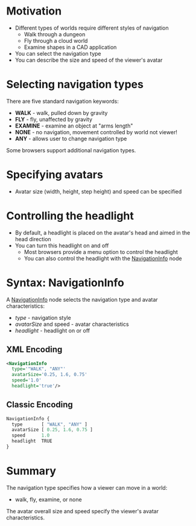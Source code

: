 Motivation
==========

- Different types of worlds require different styles of navigation 
  - Walk through a dungeon
  - Fly through a cloud world
  - Examine shapes in a CAD application
- You can select the navigation type
- You can describe the size and speed of the viewer's avatar

Selecting navigation types
==========================

There are five standard navigation keywords:

- **WALK** - walk, pulled down by gravity
- **FLY** - fly, unaffected by gravity
- **EXAMINE** - examine an object at "arms length"
- **NONE** - no navigation, movement controlled by world not viewer!
- **ANY** - allows user to change navigation type

Some browsers support additional navigation types.

Specifying avatars
==================

- Avatar size (width, height, step height) and speed can be specified

Controlling the headlight
=========================

- By default, a headlight is placed on the avatar's head and aimed in the head direction
- You can turn this headlight on and off 
  - Most browsers provide a menu option to control the headlight
  - You can also control the headlight with the [NavigationInfo](https://www.web3d.org/documents/specifications/19775-1/V3.3/Part01/components/navigation.html#NavigationInfo) node

Syntax: NavigationInfo
======================

A [NavigationInfo](https://www.web3d.org/documents/specifications/19775-1/V3.3/Part01/components/navigation.html#NavigationInfo) node selects the navigation type and avatar characteristics:

- *type* - navigation style
- *avatarSize* and speed - avatar characteristics
- *headlight* - headlight on or off

XML Encoding
------------

```xml
<NavigationInfo
  type='"WALK", "ANY"'
  avatarSize='0.25, 1.6, 0.75'
  speed='1.0'
  headlight='true'/>
```

Classic Encoding
----------------

```js
NavigationInfo {
  type       [ "WALK", "ANY" ]
  avatarSize [ 0.25, 1.6, 0.75 ]
  speed      1.0
  headlight  TRUE
}
```

Summary
=======

The navigation type specifies how a viewer can move in a world:

- walk, fly, examine, or none

The avatar overall size and speed specify the viewer's avatar characteristics.
